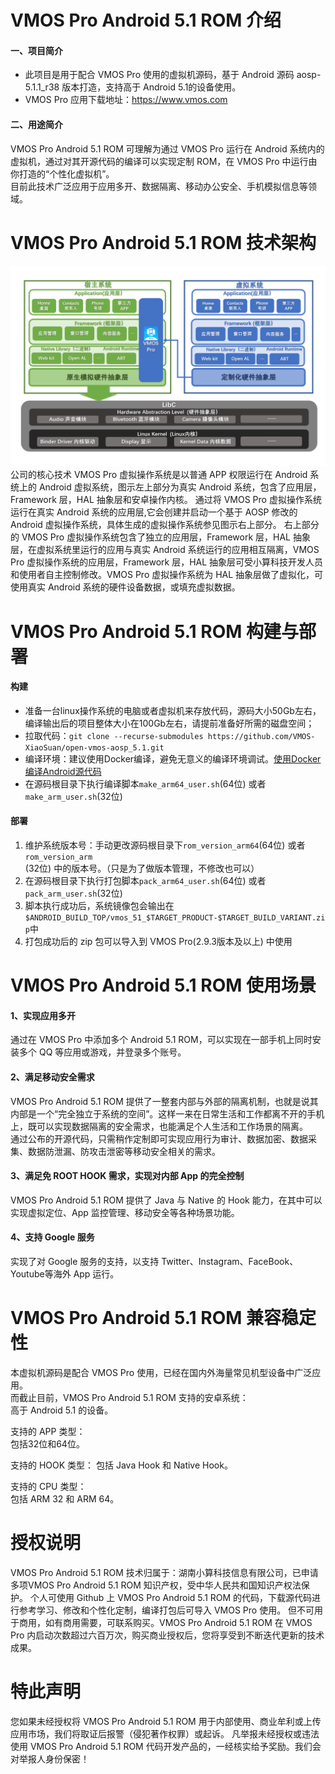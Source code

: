# VMOS Pro Android 5.1 ROM 介绍
#### 一、项目简介
* 此项目是用于配合 VMOS Pro 使用的虚拟机源码，基于 Android 源码 aosp-5.1.1_r38 版本打造，支持高于 Android 5.1的设备使用。
* VMOS Pro 应用下载地址：https://www.vmos.com

#### 二、用途简介
VMOS Pro Android 5.1 ROM 可理解为通过 VMOS Pro 运行在 Android 系统内的虚拟机，通过对其开源代码的编译可以实现定制 ROM，在 VMOS Pro 中运行由你打造的“个性化虚拟机”。  
目前此技术广泛应用于应用多开、数据隔离、移动办公安全、手机模拟信息等领域。

# VMOS Pro Android 5.1 ROM 技术架构
![Gopher image](vmosdocs/images/architecture.png)
公司的核心技术 VMOS Pro 虚拟操作系统是以普通 APP 权限运行在 Android 系统上的 Android 虚拟系统，图示左上部分为真实 Android 系统，包含了应用层，Framework 层，HAL 抽象层和安卓操作内核。
通过将 VMOS Pro 虚拟操作系统运行在真实 Android 系统的应用层,它会创建并启动一个基于 AOSP 修改的 Android 虚拟操作系统，具体生成的虚拟操作系统参见图示右上部分。
右上部分的 VMOS Pro 虚拟操作系统包含了独立的应用层，Framework 层，HAL 抽象层，在虚拟系统里运行的应用与真实 Android 系统运行的应用相互隔离，VMOS Pro 虚拟操作系统的应用层，Framework 层，HAL 抽象层可受小算科技开发人员和使用者自主控制修改。VMOS Pro 虚拟操作系统为 HAL 抽象层做了虚拟化，可使用真实 Android 系统的硬件设备数据，或填充虚拟数据。


# VMOS Pro Android 5.1 ROM 构建与部署
#### 构建
* 准备一台linux操作系统的电脑或者虚拟机来存放代码，源码大小50Gb左右，编译输出后的项目整体大小在100Gb左右，请提前准备好所需的磁盘空间；
* 拉取代码：```git clone --recurse-submodules https://github.com/VMOS-XiaoSuan/open-vmos-aosp_5.1.git```
* 编译环境：建议使用Docker编译，避免无意义的编译环境调试。[使用Docker编译Android源代码](./Compile%20AOSP%20with%20Docker.md)  
* 在源码根目录下执行编译脚本```make_arm64_user.sh```(64位) 或者 ```make_arm_user.sh```(32位)  

#### 部署
1. 维护系统版本号：手动更改源码根目录下```rom_version_arm64```(64位) 或者 ```rom_version_arm```(32位) 中的版本号。（只是为了做版本管理，不修改也可以）  
2. 在源码根目录下执行打包脚本```pack_arm64_user.sh```(64位) 或者 ```pack_arm_user.sh```(32位) 
3. 脚本执行成功后，系统镜像包会输出在```$ANDROID_BUILD_TOP/vmos_51_$TARGET_PRODUCT-$TARGET_BUILD_VARIANT.zip```中
4. 打包成功后的 zip 包可以导入到 VMOS Pro(2.9.3版本及以上) 中使用

# VMOS Pro Android 5.1 ROM 使用场景
#### 1、实现应用多开
通过在 VMOS Pro 中添加多个 Android 5.1 ROM，可以实现在一部手机上同时安装多个 QQ 等应用或游戏，并登录多个账号。

#### 2、满足移动安全需求
VMOS Pro Android 5.1 ROM 提供了一整套内部与外部的隔离机制，也就是说其内部是一个“完全独立于系统的空间”。这样一来在日常生活和工作都离不开的手机上，既可以实现数据隔离的安全需求，也能满足个人生活和工作场景的隔离。  
通过公布的开源代码，只需稍作定制即可实现应用行为审计、数据加密、数据采集、数据防泄漏、防攻击泄密等移动安全相关的需求。

#### 3、满足免 ROOT HOOK 需求，实现对内部 App 的完全控制
VMOS Pro Android 5.1 ROM 提供了 Java 与 Native 的 Hook 能力，在其中可以实现虚拟定位、App 监控管理、移动安全等各种场景功能。

#### 4、支持 Google 服务
实现了对 Google 服务的支持，以支持 Twitter、Instagram、FaceBook、Youtube等海外 App 运行。

# VMOS Pro Android 5.1 ROM 兼容稳定性
本虚拟机源码是配合 VMOS Pro 使用，已经在国内外海量常见机型设备中广泛应用。  
而截止目前，VMOS Pro Android 5.1 ROM 支持的安卓系统：  
高于 Android 5.1 的设备。  
  
支持的 APP 类型：  
包括32位和64位。  
  
支持的 HOOK 类型：
包括 Java Hook 和 Native Hook。  
  
支持的 CPU 类型：  
包括 ARM 32 和 ARM 64。  

# 授权说明
VMOS Pro Android 5.1 ROM 技术归属于：湖南小算科技信息有限公司，已申请多项VMOS Pro Android 5.1 ROM 知识产权，受中华人民共和国知识产权法保护。
个人可使用 Github 上 VMOS Pro Android 5.1 ROM 的代码，下载源代码进行参考学习、修改和个性化定制，编译打包后可导入 VMOS Pro 使用。
但不可用于商用，如有商用需要，可联系购买。VMOS Pro Android 5.1 ROM 在 VMOS Pro 内启动次数超过六百万次，购买商业授权后，您将享受到不断迭代更新的技术成果。

# 特此声明
您如果未经授权将 VMOS Pro Android 5.1 ROM 用于内部使用、商业牟利或上传应用市场，我们将取证后报警（侵犯著作权罪）或起诉。
凡举报未经授权或违法使用 VMOS Pro Android 5.1 ROM 代码开发产品的，一经核实给予奖励。我们会对举报人身份保密！
